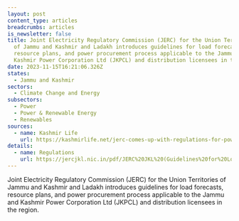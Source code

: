 ```yaml
---
layout: post
content_type: articles
breadcrumbs: articles
is_newsletter: false
title: Joint Electricity Regulatory Commission (JERC) for the Union Territories
  of Jammu and Kashmir and Ladakh introduces guidelines for load forecasts,
  resource plans, and power procurement process applicable to the Jammu and
  Kashmir Power Corporation Ltd (JKPCL) and distribution licensees in the region
date: 2023-11-15T16:21:06.326Z
states:
  - Jammu and Kashmir
sectors:
  - Climate Change and Energy
subsectors:
  - Power
  - Power & Renewable Energy
  - Renewables
sources:
  - name: Kashmir Life
    url: https://kashmirlife.net/jerc-comes-up-with-regulations-for-power-procurement-process-332608/
details:
  - name: Regulations
    url: https://jercjkl.nic.in/pdf/JERC%20JKL%20(Guidelines%20for%20Load%20Forecasts,%20Resources%20Plans,%20and%20Power%20Procurement%20Process)%20Regulations,%202023_after%20meeting%20v2%20(1).pdf
---
```

Joint Electricity Regulatory Commission (JERC) for the Union Territories of Jammu and Kashmir and Ladakh introduces guidelines for load forecasts, resource plans, and power procurement process applicable to the Jammu and Kashmir Power Corporation Ltd (JKPCL) and distribution licensees in the region.
